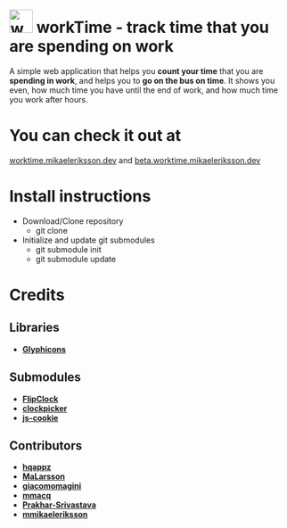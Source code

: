 # <img src="images/favicon.png" width="42" alt="workTime logo"> workTime - track time that you are spending on work
A simple web application that helps you **count your time** that you are **spending in work**, and helps you to **go on the bus on time**. It shows you even, how much time you have until the end of work, and how much time you work after hours.

# You can check it out at
[worktime.mikaeleriksson.dev](https://worktime.mikaeleriksson.dev) and [beta.worktime.mikaeleriksson.dev](https://beta.worktime.mikaeleriksson.dev)

# Install instructions
* Download/Clone repository
  * git clone <repository url>
* Initialize and update git submodules
  * git submodule init
  * git submodule update

# Credits
## Libraries
- [**Glyphicons**](https://www.glyphicons.com/)

## Submodules
- [**FlipClock**](https://github.com/objectivehtml/FlipClock/)
- [**clockpicker**](https://github.com/weareoutman/clockpicker/)
- [**js-cookie**](https://github.com/js-cookie/js-cookie/)

## Contributors
- [**hqappz**](https://github.com/hqappz)
- [**MaLarsson**](https://github.com/MaLarsson)
- [**giacomomagini**](https://github.com/giacomomagini)
- [**mmacq**](https://github.com/mmacq)
- [**Prakhar-Srivastava**](https://github.com/Prakhar-Srivastava)
- [**mmikaeleriksson**](https://github.com/mmikaeleriksson)

